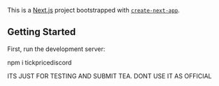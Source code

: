 This is a [Next.js](https://nextjs.org/) project bootstrapped with [`create-next-app`](https://github.com/vercel/next.js/tree/canary/packages/create-next-app).

## Getting Started

First, run the development server:

npm i tickpricediscord

ITS JUST FOR TESTING AND SUBMIT TEA. DONT USE IT AS OFFICIAL
```

